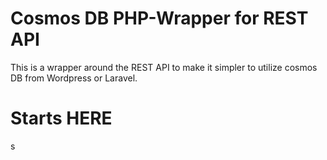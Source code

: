 # Cosmos DB PHP-Wrapper for REST API

This is a wrapper around the REST API to make it simpler to utilize cosmos DB from Wordpress or Laravel.

# Starts HERE

s
